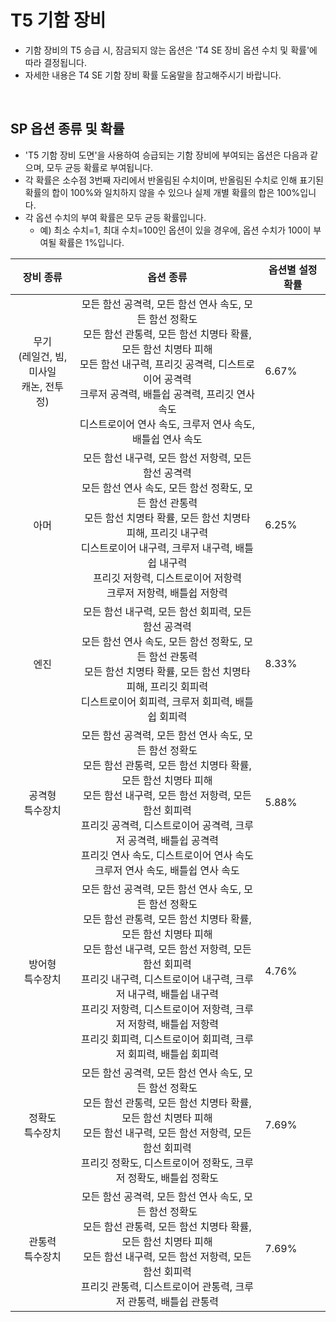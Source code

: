 # T5 기함 장비

- 기함 장비의 T5 승급 시, 잠금되지 않는 옵션은 'T4 SE 장비 옵션 수치 및 확률'에 따라 결정됩니다.
- 자세한 내용은 T4 SE 기함 장비 확률 도움말을 참고해주시기 바랍니다.

<br>

## SP 옵션 종류 및 확률

- 'T5 기함 장비 도면'을 사용하여 승급되는 기함 장비에 부여되는 옵션은 다음과 같으며, 모두 균등 확률로 부여됩니다.
- 각 확률은 소수점 3번째 자리에서 반올림된 수치이며, 반올림된 수치로 인해 표기된 확률의 합이 100%와 일치하지 않을 수 있으나 실제 개별 확률의 합은 100%입니다.
- 각 옵션 수치의 부여 확률은 모두 균등 확률입니다.
  - 예) 최소 수치=1, 최대 수치=100인 옵션이 있을 경우에, 옵션 수치가 100이 부여될 확률은 1%입니다.


| 장비 종류 | 옵션 종류 | 옵션별 설정 확률 |
| :-: | :-: | - |
| 무기<br>(레일건, 빔, 미사일<br>캐논, 전투정) | 모든 함선 공격력, 모든 함선 연사 속도, 모든 함선 정확도<br>모든 함선 관통력, 모든 함선 치명타 확률, 모든 함선 치명타 피해<br>모든 함선 내구력, 프리깃 공격력, 디스트로이어 공격력<br>크루저 공격력, 배틀쉽 공격력, 프리깃 연사 속도<br>디스트로이어 연사 속도, 크루저 연사 속도, 배틀쉽 연사 속도 | 6.67% |
| 아머 | 모든 함선 내구력, 모든 함선 저항력, 모든 함선 공격력<br>모든 함선 연사 속도, 모든 함선 정확도, 모든 함선 관통력<br>모든 함선 치명타 확률, 모든 함선 치명타 피해, 프리깃 내구력<br>디스트로이어 내구력, 크루저 내구력, 배틀쉽 내구력<br>프리깃 저항력, 디스트로이어 저항력<br>크루저 저항력, 배틀쉽 저항력 | 6.25% |
| 엔진 | 모든 함선 내구력, 모든 함선 회피력, 모든 함선 공격력<br>모든 함선 연사 속도, 모든 함선 정확도, 모든 함선 관통력<br>모든 함선 치명타 확률, 모든 함선 치명타 피해, 프리깃 회피력<br>디스트로이어 회피력, 크루저 회피력, 배틀쉽 회피력 | 8.33% |
| 공격형<br>특수장치 | 모든 함선 공격력, 모든 함선 연사 속도, 모든 함선 정확도<br>모든 함선 관통력, 모든 함선 치명타 확률, 모든 함선 치명타 피해<br>모든 함선 내구력, 모든 함선 저항력, 모든 함선 회피력<br>프리깃 공격력, 디스트로이어 공격력, 크루저 공격력, 배틀쉽 공격력<br>프리깃 연사 속도, 디스트로이어 연사 속도<br> 크루저 연사 속도, 배틀쉽 연사 속도 | 5.88% |
| 방어형<br>특수장치 | 모든 함선 공격력, 모든 함선 연사 속도, 모든 함선 정확도<br>모든 함선 관통력, 모든 함선 치명타 확률, 모든 함선 치명타 피해<br>모든 함선 내구력, 모든 함선 저항력, 모든 함선 회피력<br>프리깃 내구력, 디스트로이어 내구력, 크루저 내구력, 배틀쉽 내구력<br>프리깃 저항력, 디스트로이어 저항력, 크루저 저항력, 배틀쉽 저항력<br>프리깃 회피력, 디스트로이어 회피력, 크루저 회피력, 배틀쉽 회피력 | 4.76% |
| 정확도<br>특수장치 | 모든 함선 공격력, 모든 함선 연사 속도, 모든 함선 정확도<br>모든 함선 관통력, 모든 함선 치명타 확률, 모든 함선 치명타 피해<br>모든 함선 내구력, 모든 함선 저항력, 모든 함선 회피력<br>프리깃 정확도, 디스트로이어 정확도, 크루저 정확도, 배틀쉽 정확도 | 7.69% |
| 관통력<br>특수장치 | 모든 함선 공격력, 모든 함선 연사 속도, 모든 함선 정확도<br>모든 함선 관통력, 모든 함선 치명타 확률, 모든 함선 치명타 피해<br>모든 함선 내구력, 모든 함선 저항력, 모든 함선 회피력<br>프리깃 관통력, 디스트로이어 관통력, 크루저 관통력, 배틀쉽 관통력 | 7.69% |